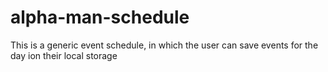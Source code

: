 # alpha-man-schedule
This is a generic event schedule, in which the user can save events for the day ion their local storage
